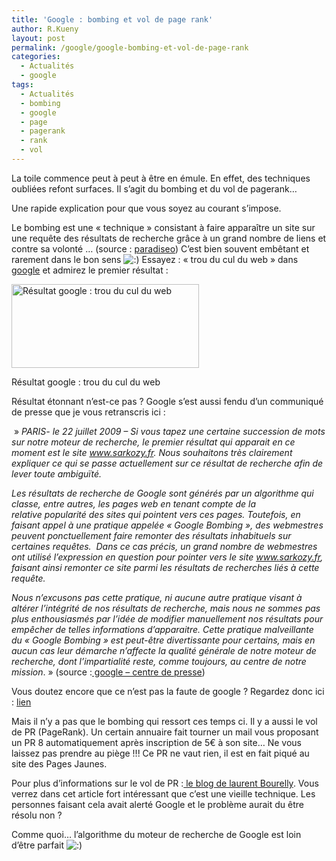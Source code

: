 ```yaml
---
title: 'Google : bombing et vol de page rank'
author: R.Kueny
layout: post
permalink: /google/google-bombing-et-vol-de-page-rank
categories:
  - Actualités
  - google
tags:
  - Actualités
  - bombing
  - google
  - page
  - pagerank
  - rank
  - vol
---
```

La toile commence peut à peut à être en émule. En effet, des techniques oubliées refont surfaces. Il s&rsquo;agit du bombing et du vol de pagerank&#8230;

Une rapide explication pour que vous soyez au courant s&rsquo;impose.

Le bombing est une &laquo;&nbsp;technique&nbsp;&raquo; consistant à faire apparaître un site sur une requête des résultats de recherche grâce à un grand nombre de liens et contre sa volonté &#8230; (source : <a href="http://blog.paradiseo.fr/lexique" target="_blank">paradiseo</a>) C&rsquo;est bien souvent embêtant et rarement dans le bon sens <img src="http://rkueny.fr/wp-includes/images/smilies/icon_smile.gif" alt=":)" class="wp-smiley" /> Essayez : &laquo;&nbsp;trou du cul du web&nbsp;&raquo; dans <a href="http://google.fr" target="_blank">google</a> et admirez le premier résultat :

<div id="attachment_363" style="width: 310px" class="wp-caption aligncenter">
  <img class="size-medium wp-image-363" title="Résultat google : trou du cul du web" src="http://rkueny.fr/wp-content/uploads/2009/07/tdc-300x134.jpg" alt="Résultat google : trou du cul du web" width="300" height="134" />
  
  <p class="wp-caption-text">
    Résultat google : trou du cul du web
  </p>
</div>

<!--more-->

Résultat étonnant n&rsquo;est-ce pas ? Google s&rsquo;est aussi fendu d&rsquo;un communiqué de presse que je vous retranscris ici :

&nbsp;&raquo; *PARIS- le 22 juillet 2009 &#8211; Si vous tapez une certaine succession de mots sur notre moteur de recherche, le premier résultat qui apparait en ce moment est le site <a href="http://www.sarkozy.fr/" target="_blank"><span style="text-decoration: underline;">www.sarkozy.fr</span></a>. Nous souhaitons très clairement expliquer ce qui se passe actuellement sur ce résultat de recherche afin de lever toute ambiguïté.*

*Les résultats de recherche de Google sont générés par un algorithme qui classe, entre autres, les pages web en tenant compte de la relative popularité des sites qui pointent vers ces pages. Toutefois, en faisant appel à une pratique appelée &laquo;&nbsp;Google Bombing&nbsp;&raquo;, des webmestres peuvent ponctuellement faire remonter des résultats inhabituels sur certaines requêtes.  Dans ce cas précis, un grand nombre de webmestres ont utilisé l&rsquo;expression en question pour pointer vers le site <a href="http://www.sarkozy.fr/" target="_blank"><span style="text-decoration: underline;">www.sarkozy.fr</span></a>, faisant ainsi remonter ce site parmi les résultats de recherches liés à cette requête.*

*Nous n&rsquo;excusons pas cette pratique, ni aucune autre pratique visant à altérer l&rsquo;intégrité de nos résultats de recherche, mais nous ne sommes pas plus enthousiasmés par l&rsquo;idée de modifier manuellement nos résultats pour empêcher de telles informations d&rsquo;apparaitre. Cette pratique malveillante du &laquo;&nbsp;Google Bombing&nbsp;&raquo; est peut-être divertissante pour certains, mais en aucun cas leur démarche n&rsquo;affecte la qualité générale de notre moteur de recherche, dont l&rsquo;impartialité reste, comme toujours, au centre de notre mission*.&nbsp;&raquo; (source :<a href="http://www.google.fr/intl/fr/press/pressrel/20090722_googlebomb.html" target="_blank"> google &#8211; centre de presse</a>)

Vous doutez encore que ce n&rsquo;est pas la faute de google ? Regardez donc ici : <a href="http://www.trouduculduweb.com/" target="_blank">lien</a>

Mais il n&rsquo;y a pas que le bombing qui ressort ces temps ci. Il y a aussi le vol de PR (PageRank). Un certain annuaire fait tourner un mail vous proposant un PR 8 automatiquement après inscription de 5€ à son site&#8230; Ne vous laissez pas prendre au piège !!! Ce PR ne vaut rien, il est en fait piqué au site des Pages Jaunes.

Pour plus d&rsquo;informations sur le vol de PR :<a href="http://www.laurentbourrelly.com/blog/91.php" target="_blank"> le blog de laurent Bourelly</a>. Vous verrez dans cet article fort intéressant que c&rsquo;est une vieille technique. Les personnes faisant cela avait alerté Google et le problème aurait du être résolu non ?

Comme quoi&#8230; l&rsquo;algorithme du moteur de recherche de Google est loin d&rsquo;être parfait <img src="http://rkueny.fr/wp-includes/images/smilies/icon_smile.gif" alt=":)" class="wp-smiley" />